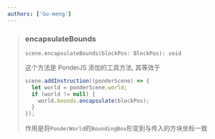 ```yaml
---
authors: ['Gu-meng']
---
```

> ### encapsulateBounds
>
> `scene.encapsulateBounds(blockPos: BlockPos): void`
>
> 这个方法是 PonderJS 添加的工具方法, 其等效于
>
> ```js
> scene.addInstruction((ponderScene) => {
>   let world = ponderScene.world;
>   if (world != null) {
>     world.bounds.encapsulate(blockPos);
>   }
> });
> ```
>
> 作用是将`PonderWorld`的`BoundingBox`形变到与传入的方块坐标一致
